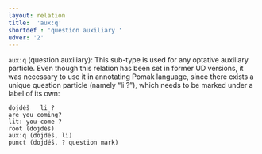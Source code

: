 ```yaml
---
layout: relation
title:  'aux:q'
shortdef : 'question auxiliary '
udver: '2'
---
```



`aux:q`  (question auxiliary): This sub-type is used for any optative auxiliary particle. 
Even though this relation has been set in former UD versions, it was necessary to use it in annotating Pomak language, since there exists a unique question particle (namely “li ?”), 
which needs to be marked under a label of its own:

~~~ sdparse
dojdéš   li ? 
are you coming? 
lit: you-come ?
root (dojdéš)
aux:q (dojdéš, li)
punct (dojdéš, ? question mark)
~~~

